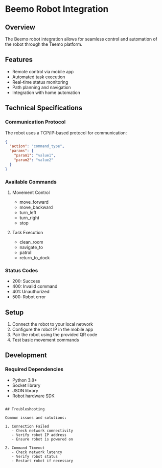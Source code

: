 # Beemo Robot Integration

## Overview

The Beemo robot integration allows for seamless control and automation of the robot through the Teemo platform.

## Features

- Remote control via mobile app
- Automated task execution
- Real-time status monitoring
- Path planning and navigation
- Integration with home automation

## Technical Specifications

### Communication Protocol

The robot uses a TCP/IP-based protocol for communication:

```json
{
  "action": "command_type",
  "params": {
    "param1": "value1",
    "param2": "value2"
  }
}
```

### Available Commands

1. Movement Control
   - move_forward
   - move_backward
   - turn_left
   - turn_right
   - stop

2. Task Execution
   - clean_room
   - navigate_to
   - patrol
   - return_to_dock

### Status Codes

- 200: Success
- 400: Invalid command
- 401: Unauthorized
- 500: Robot error

## Setup

1. Connect the robot to your local network
2. Configure the robot IP in the mobile app
3. Pair the robot using the provided QR code
4. Test basic movement commands

## Development

### Required Dependencies

- Python 3.8+
- Socket library
- JSON library
- Robot hardware SDK

```

## Troubleshooting

Common issues and solutions:

1. Connection Failed
   - Check network connectivity
   - Verify robot IP address
   - Ensure robot is powered on

2. Command Timeout
   - Check network latency
   - Verify robot status
   - Restart robot if necessary
